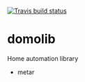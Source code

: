 [![Travis build status](https://travis-ci.org/badele/domolib.png?branch=master)](https://travis-ci.org/badele/domolib)

domolib
=======

Home automation library

- metar